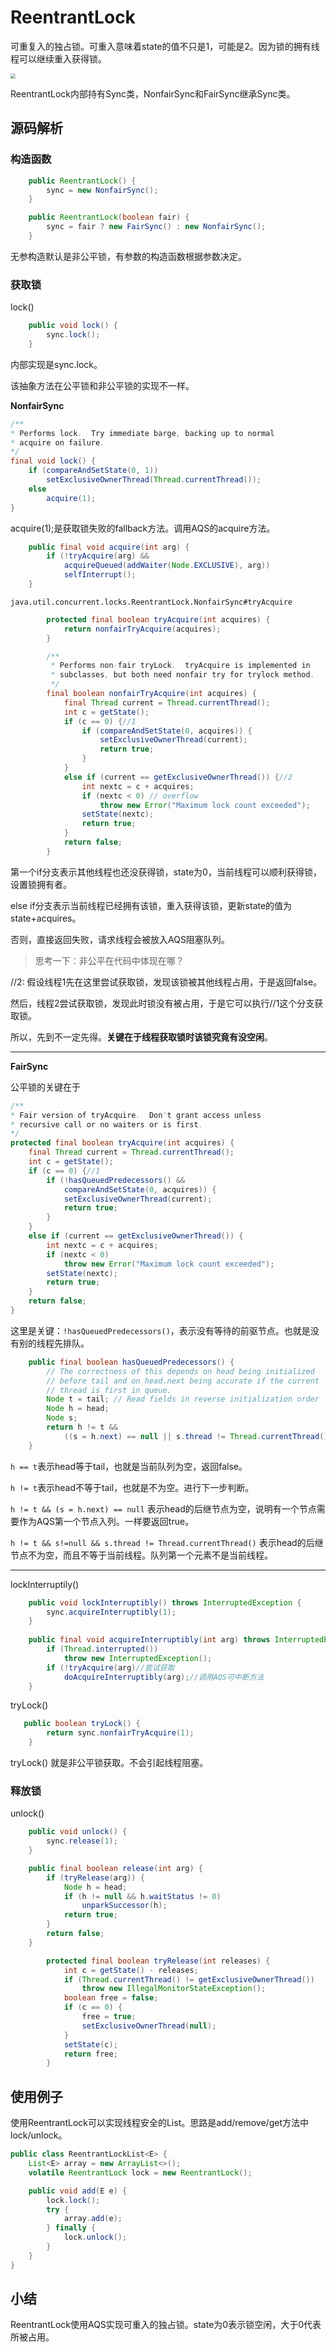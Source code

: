 # ReentrantLock

可重复入的独占锁。可重入意味着state的值不只是1，可能是2。因为锁的拥有线程可以继续重入获得锁。

<img src="assets/ReentrantLock-UML.PNG" style="zoom:50%;" />

ReentrantLock内部持有Sync类，NonfairSync和FairSync继承Sync类。

## 源码解析

### 构造函数

```java
    public ReentrantLock() {
        sync = new NonfairSync();
    }

    public ReentrantLock(boolean fair) {
        sync = fair ? new FairSync() : new NonfairSync();
    }
```

无参构造默认是非公平锁，有参数的构造函数根据参数决定。

### 获取锁

lock()

```java
    public void lock() {
        sync.lock();
    }
```

内部实现是sync.lock。

该抽象方法在公平锁和非公平锁的实现不一样。

**NonfairSync**

```java
/**
* Performs lock.  Try immediate barge, backing up to normal
* acquire on failure.
*/
final void lock() {
    if (compareAndSetState(0, 1))
        setExclusiveOwnerThread(Thread.currentThread());
    else
        acquire(1);
}
```

acquire(1);是获取锁失败的fallback方法。调用AQS的acquire方法。

```java
    public final void acquire(int arg) {
        if (!tryAcquire(arg) &&
            acquireQueued(addWaiter(Node.EXCLUSIVE), arg))
            selfInterrupt();
    }
```

`java.util.concurrent.locks.ReentrantLock.NonfairSync#tryAcquire`

```java
        protected final boolean tryAcquire(int acquires) {
            return nonfairTryAcquire(acquires);
        }
```

```java
        /**
         * Performs non-fair tryLock.  tryAcquire is implemented in
         * subclasses, but both need nonfair try for trylock method.
         */
        final boolean nonfairTryAcquire(int acquires) {
            final Thread current = Thread.currentThread();
            int c = getState();
            if (c == 0) {//1
                if (compareAndSetState(0, acquires)) {
                    setExclusiveOwnerThread(current);
                    return true;
                }
            }
            else if (current == getExclusiveOwnerThread()) {//2
                int nextc = c + acquires;
                if (nextc < 0) // overflow
                    throw new Error("Maximum lock count exceeded");
                setState(nextc);
                return true;
            }
            return false;
        }
```

第一个if分支表示其他线程也还没获得锁，state为0，当前线程可以顺利获得锁，设置锁拥有者。

else if分支表示当前线程已经拥有该锁，重入获得该锁，更新state的值为state+acquires。

否则，直接返回失败，请求线程会被放入AQS阻塞队列。

> 思考一下：非公平在代码中体现在哪？

//2: 假设线程1先在这里尝试获取锁，发现该锁被其他线程占用，于是返回false。

然后，线程2尝试获取锁，发现此时锁没有被占用，于是它可以执行//1这个分支获取锁。

所以，先到不一定先得。**关键在于线程获取锁时该锁究竟有没空闲**。

---

**FairSync**

公平锁的关键在于

```java
/**
* Fair version of tryAcquire.  Don't grant access unless
* recursive call or no waiters or is first.
*/
protected final boolean tryAcquire(int acquires) {
    final Thread current = Thread.currentThread();
    int c = getState();
    if (c == 0) {//1
        if (!hasQueuedPredecessors() &&
            compareAndSetState(0, acquires)) {
            setExclusiveOwnerThread(current);
            return true;
        }
    }
    else if (current == getExclusiveOwnerThread()) {
        int nextc = c + acquires;
        if (nextc < 0)
            throw new Error("Maximum lock count exceeded");
        setState(nextc);
        return true;
    }
    return false;
}
```

这里是关键：`!hasQueuedPredecessors()`，表示没有等待的前驱节点。也就是没有别的线程先排队。

```java
    public final boolean hasQueuedPredecessors() {
        // The correctness of this depends on head being initialized
        // before tail and on head.next being accurate if the current
        // thread is first in queue.
        Node t = tail; // Read fields in reverse initialization order
        Node h = head;
        Node s;
        return h != t &&
            ((s = h.next) == null || s.thread != Thread.currentThread());
    }
```

`h == t`表示head等于tail，也就是当前队列为空，返回false。

`h != t`表示head不等于tail，也就是不为空。进行下一步判断。

`h != t && (s = h.next) == null` 表示head的后继节点为空，说明有一个节点需要作为AQS第一个节点入列。一样要返回true。

`h != t && s!=null && s.thread != Thread.currentThread()` 表示head的后继节点不为空，而且不等于当前线程。队列第一个元素不是当前线程。

----

lockInterruptily()

```java
    public void lockInterruptibly() throws InterruptedException {
        sync.acquireInterruptibly(1);
    }
    
    public final void acquireInterruptibly(int arg) throws InterruptedException {
        if (Thread.interrupted())
            throw new InterruptedException();
        if (!tryAcquire(arg)//尝试获取
            doAcquireInterruptibly(arg);//调用AQS可中断方法
    }
```

tryLock()

```java
   public boolean tryLock() {
        return sync.nonfairTryAcquire(1);
    }
```

tryLock() 就是非公平锁获取。不会引起线程阻塞。

### 释放锁

unlock()

```java
    public void unlock() {
        sync.release(1);
    }
```

```java
    public final boolean release(int arg) {
        if (tryRelease(arg)) {
            Node h = head;
            if (h != null && h.waitStatus != 0)
                unparkSuccessor(h);
            return true;
        }
        return false;
    }
```

```java
        protected final boolean tryRelease(int releases) {
            int c = getState() - releases;
            if (Thread.currentThread() != getExclusiveOwnerThread())
                throw new IllegalMonitorStateException();
            boolean free = false;
            if (c == 0) {
                free = true;
                setExclusiveOwnerThread(null);
            }
            setState(c);
            return free;
        }
```

## 使用例子

使用ReentrantLock可以实现线程安全的List。思路是add/remove/get方法中lock/unlock。

```java
public class ReentrantLockList<E> {
    List<E> array = new ArrayList<>();
    volatile ReentrantLock lock = new ReentrantLock();

    public void add(E e) {
        lock.lock();
        try {
            array.add(e);
        } finally {
            lock.unlock();
        }
    }
}
```

## 小结

ReentrantLock使用AQS实现可重入的独占锁。state为0表示锁空闲，大于0代表所被占用。